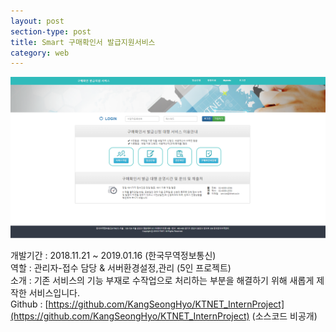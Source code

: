 ```yaml
---
layout: post
section-type: post
title: Smart 구매확인서 발급지원서비스
category: web
---
```


![이미지](/capture/upc.png)

개발기간 : 2018.11.21 ~ 2019.01.16 (한국무역정보통신) <br/>
역할 : 관리자-접수 담당 & 서버환경설정,관리 (5인 프로젝트) <br/>
소개 : 기존 서비스의 기능 부재로 수작업으로 처리하는 부분을 해결하기 위해 새롭게 제작한 서비스입니다.<br/>
Github : [https://github.com/KangSeongHyo/KTNET_InternProject](https://github.com/KangSeongHyo/KTNET_InternProject) (소스코드 비공개) <br/>
